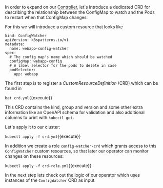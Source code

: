 In order to expand on our [Controller](21-controller), let's introduce a dedicated CRD for describing the relationship between the ConfigMap to watch and the Pods to restart when that ConfigMap changes.

For this we will introduce a custom resource that looks like

```
kind: ConfigWatcher
apiVersion: k8spatterns.io/v1
metadata:
  name: webapp-config-watcher
spec:
  # The config map's name which should be watched
  configMap: webapp-config
  # A label selector for the pods to delete in case
  podSelector:
    app: webapp
```

The first step is to register a _CustomResourceDefinition_ (CRD) which can be found in

`bat crd.yml`{{execute}}

This CRD contains the kind, group and version and some other extra information like an OpenAPI schema for validation and also additional columns to print with `kubectl get`.

Let's apply it to our cluster:

`kubectl apply -f crd.yml`{{execute}}

In addition we create a role `config-watcher-crd` which grants access to this `ConfigWatcher` custom resources, so that later our operator can monitor changes on these resources:

`kubectl apply -f crd-role.yml`{{execute}}

In the next step lets check out the logic of our operator which uses instances of the `ConfigWatcher` CRD as input.
